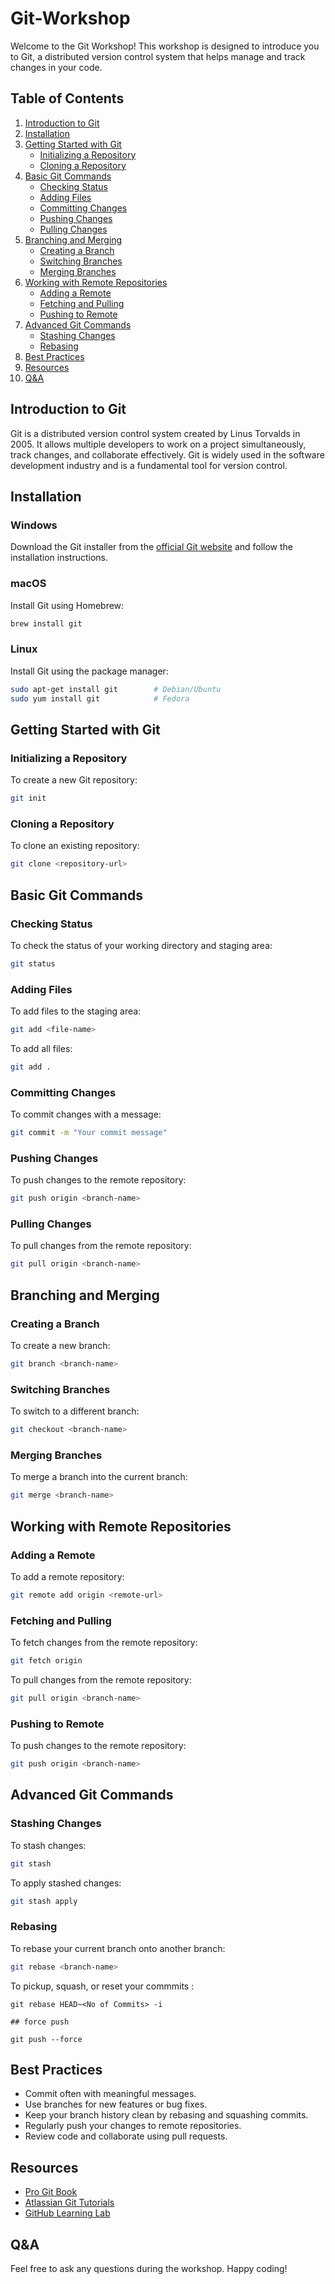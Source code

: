 # Git-Workshop

Welcome to the Git Workshop! This workshop is designed to introduce you to Git, a distributed version control system that helps manage and track changes in your code.


## Table of Contents

1. [Introduction to Git](#introduction-to-git)
2. [Installation](#installation)
3. [Getting Started with Git](#getting-started-with-git)
   - [Initializing a Repository](#initializing-a-repository)
   - [Cloning a Repository](#cloning-a-repository)
4. [Basic Git Commands](#basic-git-commands)
   - [Checking Status](#checking-status)
   - [Adding Files](#adding-files)
   - [Committing Changes](#committing-changes)
   - [Pushing Changes](#pushing-changes)
   - [Pulling Changes](#pulling-changes)
5. [Branching and Merging](#branching-and-merging)
   - [Creating a Branch](#creating-a-branch)
   - [Switching Branches](#switching-branches)
   - [Merging Branches](#merging-branches)
6. [Working with Remote Repositories](#working-with-remote-repositories)
   - [Adding a Remote](#adding-a-remote)
   - [Fetching and Pulling](#fetching-and-pulling)
   - [Pushing to Remote](#pushing-to-remote)
7. [Advanced Git Commands](#advanced-git-commands)
   - [Stashing Changes](#stashing-changes)
   - [Rebasing](#rebasing)
8. [Best Practices](#best-practices)
9. [Resources](#resources)
10. [Q&A](#qa)

## Introduction to Git

Git is a distributed version control system created by Linus Torvalds in 2005. It allows multiple developers to work on a project simultaneously, track changes, and collaborate effectively. Git is widely used in the software development industry and is a fundamental tool for version control.

## Installation

### Windows

Download the Git installer from the [official Git website](https://git-scm.com/downloads) and follow the installation instructions.

### macOS

Install Git using Homebrew:
```bash
brew install git
```

### Linux

Install Git using the package manager:
```bash
sudo apt-get install git        # Debian/Ubuntu
sudo yum install git            # Fedora
```

## Getting Started with Git

### Initializing a Repository

To create a new Git repository:
```bash
git init
```

### Cloning a Repository

To clone an existing repository:
```bash
git clone <repository-url>
```

## Basic Git Commands

### Checking Status

To check the status of your working directory and staging area:
```bash
git status
```

### Adding Files

To add files to the staging area:
```bash
git add <file-name>
```

To add all files:
```bash
git add .
```

### Committing Changes

To commit changes with a message:
```bash
git commit -m "Your commit message"
```

### Pushing Changes

To push changes to the remote repository:
```bash
git push origin <branch-name>
```

### Pulling Changes

To pull changes from the remote repository:
```bash
git pull origin <branch-name>
```

## Branching and Merging

### Creating a Branch

To create a new branch:
```bash
git branch <branch-name>
```

### Switching Branches

To switch to a different branch:
```bash
git checkout <branch-name>
```

### Merging Branches

To merge a branch into the current branch:
```bash
git merge <branch-name>
```

## Working with Remote Repositories

### Adding a Remote

To add a remote repository:
```bash
git remote add origin <remote-url>
```

### Fetching and Pulling

To fetch changes from the remote repository:
```bash
git fetch origin
```

To pull changes from the remote repository:
```bash
git pull origin <branch-name>
```

### Pushing to Remote

To push changes to the remote repository:
```bash
git push origin <branch-name>
```

## Advanced Git Commands

### Stashing Changes

To stash changes:
```bash
git stash
```

To apply stashed changes:
```bash
git stash apply
```

### Rebasing

To rebase your current branch onto another branch:
```bash
git rebase <branch-name>
```

To pickup, squash, or reset your commmits :

```
git rebase HEAD~<No of Commits> -i

## force push

git push --force
```

## Best Practices

- Commit often with meaningful messages.
- Use branches for new features or bug fixes.
- Keep your branch history clean by rebasing and squashing commits.
- Regularly push your changes to remote repositories.
- Review code and collaborate using pull requests.

## Resources

- [Pro Git Book](https://git-scm.com/book/en/v2)
- [Atlassian Git Tutorials](https://www.atlassian.com/git/tutorials)
- [GitHub Learning Lab](https://lab.github.com/)

## Q&A

Feel free to ask any questions during the workshop. Happy coding!
